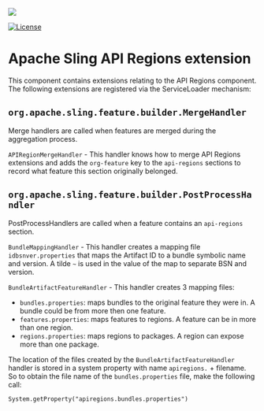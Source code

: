 [<img src="http://sling.apache.org/res/logos/sling.png"/>](http://sling.apache.org)

[![License](https://img.shields.io/badge/License-Apache%202.0-blue.svg)](https://www.apache.org/licenses/LICENSE-2.0)

# Apache Sling API Regions extension

This component contains extensions relating to the API Regions component.
The following extensions are registered via the ServiceLoader mechanism:

## `org.apache.sling.feature.builder.MergeHandler`
Merge handlers are called when features are merged during the aggregation process.

`APIRegionMergeHandler` - This handler knows how to merge API Regions extensions and adds the `org-feature` key to the `api-regions` sections to record what feature this section originally belonged.


## `org.apache.sling.feature.builder.PostProcessHandler`
PostProcessHandlers are called when a feature contains an `api-regions` section.

`BundleMappingHandler` - This handler creates a mapping file `idbsnver.properties` that maps the Artifact ID to a bundle symbolic name and version. A tilde `~` is used in the value of the map to separate BSN and version. 

`BundleArtifactFeatureHandler` - This handler creates 3 mapping files:
* `bundles.properties`: maps bundles to the original feature they were in. A bundle could be from more then one feature.
* `features.properties`: maps features to regions. A feature can be in more than one region.
* `regions.properties`: maps regions to packages. A region can expose more than one package.

The location of the files created by the `BundleArtifactFeatureHandler` handler is stored in a system property with name `apiregions.` + filename. So to obtain the file name of the `bundles.properties` file, make the following call:

    System.getProperty("apiregions.bundles.properties")